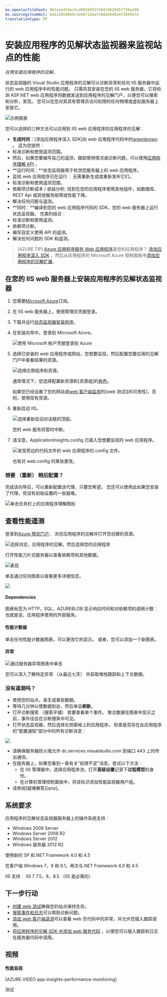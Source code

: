 ```yaml
---
ms.openlocfilehash: 0b2a1ed14acbcd9026955f48424620d5f739a108
ms.sourcegitcommit: bab1265d669c3e6871daa7cb8a5640a47104947a
translationtype: MT
---
```

<properties
    pageTitle="诊断性能问题上正在运行的网站 |Microsoft Azure"
    description="监视网站的性能而不重新部署它。 使用独立或与应用程序的见解 SDK 来获取依赖项遥测。"
    services="application-insights"
    documentationCenter=".net"
    authors="alancameronwills"
    manager="ronmart"/>

<tags
    ms.service="application-insights"
    ms.workload="tbd"
    ms.tgt_pltfrm="ibiza"
    ms.devlang="na"
    ms.topic="get-started-article"
    ms.date="04/27/2015"
    ms.author="awills"/>


# 安装应用程序的见解状态监视器来监视站点的性能

*在预览是应用程序的见解。*

状态监视器的 Visual Studio 应用程序的见解可以诊断异常和任何 IIS 服务器中运行的 web 应用程序中的性能问题。 只需将其安装在您的 IIS web 服务器，它将检测 ASP.NET web 应用程序将数据发送到应用程序的见解门户，以便您可以搜索和分析，发现。 您可以在您对其具有管理员访问权限的任何物理或虚拟服务器上安装它。

![示例图表](./media/app-insights-monitor-performance-live-website-now/10-intro.png)

您可以选择的三种方法可以应用到 IIS web 应用程序的应用程序的见解︰

* **生成时间︰**[添加应用程序深入 SDK]向 web 应用程序代码中的[greenbrown] 。 这为您提供︰
 * 标准诊断和使用遥测范围。
 * 然后，如果您要编写自己的遥测，跟踪使用情况或诊断问题，可以使用[应用程序理解 API][api] 。
* **运行时间︰**状态监视器用于检测您服务器上的 web 应用程序。
 * 监视 web 应用程序已在运行︰ 无需重新生成或重新发布它们。
 * 标准诊断和使用遥测范围。
 * 依赖项诊断成本 / 收益分析; 找到在您的应用程序使用其他组件，如数据库、 REST Api 或其他服务故障或性能下降。
 * 解决任何问题与遥测。
* **同时︰**编译到您的 web 应用程序代码的 SDK，您的 web 服务器上运行状态监视器。  完美的结合︰
 * 标准诊断和使用遥测。
 * 依赖项诊断。
 * 编写自定义使用 API 的遥测。
 * 解决任何问题的 SDK 和遥测。



> [AZURE.TIP] [Azure 应用程序服务 Web 应用程序](../app-service-web/websites-learning-map.md)是您的应用程序？ [添加应用程序深入 SDK][greenbrown] ，然后从应用程序的 Microsoft Azure 控制面板中[添加应用程序的见解扩展](../insights-perf-analytics.md)。


## 在您的 IIS web 服务器上安装应用程序的见解状态监视器

1. 您需要[Microsoft Azure](http://azure.com)订阅。

1. 在 IIS web 服务器上，使用管理员凭据登录。
2. 下载并运行[状态监视器安装程序](http://go.microsoft.com/fwlink/?LinkId=506648)。

4. 在安装向导中，登录到 Microsoft Azure。

    ![使用 Microsoft 帐户凭据登录到 Azure](./media/app-insights-monitor-performance-live-website-now/appinsights-035-signin.png)

5. 选择已安装的 web 应用程序或网站，您想要监视，然后配置您要应用的见解门户中查看结果的资源。

    ![选择应用程序和资源。](./media/app-insights-monitor-performance-live-website-now/appinsights-036-configAIC.png)

    通常情况下，您选择配置新资源和[资源组]的[角色]。

    如果您已经设置了您的网站或[web 客户端监视][客户端]的[web 测试][的可用性]，否则，使用现有资源。

6. 重新启动 IIS。

    ![选择重新启动对话框的顶部。](./media/app-insights-monitor-performance-live-website-now/appinsights-036-restart.png)

    您的 web 服务将暂时中断。

6. 请注意，ApplicationInsights.config 已插入您想要监视的 web 应用程序。

    ![发现旁边的代码文件的 web 应用程序的.config 文件。](./media/app-insights-monitor-performance-live-website-now/appinsights-034-aiconfig.png)

   也有对 web.config 的某些更改。

### 想要 （重新） 稍后配置？

完成该向导后，可以重新配置该代理，只要您希望。 您还可以使用此如果您安装了代理，但没有初始设置的一些疑难。

![单击任务栏上的应用程序理解图标](./media/app-insights-monitor-performance-live-website-now/appinsights-033-aicRunning.png)

## 查看性能遥测

登录到[Azure 预览门户](http://portal.azure.com)、 浏览应用程序的见解并打开您创建的资源。

![选择浏览，应用程序的见解，然后选择您的应用程序](./media/app-insights-monitor-performance-live-website-now/appinsights-08openApp.png)

打开性能刀片式服务器以查看依赖项和其他数据。

![表现](./media/app-insights-monitor-performance-live-website-now/21-perf.png)

单击通过任何图表以查看更多详细信息。


![](./media/app-insights-monitor-performance-live-website-now/appinsights-038-dependencies.png)

#### Dependencies

图表标签为 HTTP，SQL，AZUREBLOB 显示响应时间和对依赖项的调用计数︰ 也就是说，应用程序使用的外部服务。



#### 性能计数器

单击任何性能计数器图表，可以更改它的显示。 或者，您可以添加一个新图表。

#### 异常

![通过服务器异常图表中单击](./media/app-insights-monitor-performance-live-website-now/appinsights-039-1exceptions.png)

您可以深入了解特定异常 （从最近七天） 并获取堆栈跟踪和上下文数据。


### 没有遥测吗？

  * 使用您的站点，来生成某些数据。
  * 等待几分钟以使数据到达，然后单击**刷新**。
  * 打开诊断搜索 （搜索平铺） 若要查看单个事件。 聚合数据在图表中显示之前，事件往往在诊断搜索中可见。
  * 打开状态监视器，然后选择左侧窗格上的应用程序。 检查是否存在此应用程序的"配置通知"部分中的所有诊断消息︰

  ![](./media/app-insights-monitor-performance-live-website-now/appinsights-status-monitor-diagnostics-message.png)

  * 请确保服务器防火墙允许 dc.services.visualstudio.com 到端口 443 上的传出通信。
  * 在服务器上，如果您看到一条有关"权限不足"消息，尝试以下方法︰
    * 在 IIS 管理器中，选择应用程序池，打开**高级设置**记录下**过程模型**的身份。
    * 在计算机管理控制面板中，将该标识添加性能监视器用户组。
  * 请参阅[疑难解答][qna]。

## 系统要求

应用程序的见解状态监视器服务器上的操作系统支持︰

- Windows 2008 Server
- Windows Server 2008 R2
- Windows Server 2012
- Windows 服务器 2012 R2

使用新的 SP 和.NET Framework 4.0 和 4.5

在客户端 Windows 7，8 和 8.1，再次与.NET Framework 4.0 和 4.5

IIS 支持︰ IIS 7 7.5，8，8.5 （IIS 是必需的）

## <a name="next"></a>下一步行动

* [创建 web 测试][可用性]确保您的站点保持生存。
* [搜索事件和日志][诊断]可以帮助诊断问题。
* [添加 web 客户端遥测][使用]可以查看 web 页代码中的异常，并允许您插入跟踪调用。
* [将应用程序的见解 SDK 中添加 web 服务代码][greenbrown] ，以便您可以插入跟踪和日志在服务器代码中调用。

## 视频

#### 性能监视

[AZURE.VIDEO app-insights-performance-monitoring]

<!--Link references-->

[api]: app-insights-api-custom-events-metrics.md
[可用性]: app-insights-monitor-web-app-availability.md
[客户端]: app-insights-javascript.md
[诊断]: app-insights-diagnostic-search.md
[greenbrown]: app-insights-start-monitoring-app-health-usage.md
[通过]: app-insights-troubleshoot-faq.md
[角色]: app-insights-resources-roles-access-control.md
[使用]: app-insights-web-track-usage.md

测试
